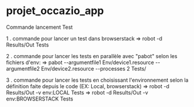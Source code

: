 # projet_occazio_app
Commande lancement Test

1 . commande pour lancer un test dans browserstack
=> robot -d Results/Out Tests

2 . commande pour lancer les tests en parallèle avec "pabot" selon les fichiers d'env:
 => pabot --argumentfile1 Env/device1.resource --argumentfile2 Env/device2.resource --processes 2 Tests/ 

3 . commande pour lancer les tests en choisissant l'environnement selon la définition faite depuis le code (EX: Local, browserstack)
=> robot -d Results/Out -v env:LOCAL Tests
=> robot -d Results/Out -v env:BROWSERSTACK Tests
